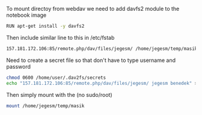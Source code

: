 
To mount directoy from webdav we need to add davfs2 module to the notebook image
```bash
RUN apt-get install -y davfs2
```

Then include similar line to this in /etc/fstab
```bash
157.181.172.106:85/remote.php/dav/files/jegesm/ /home/jegesm/temp/masik davfs user,rw,noauto 0 0
```

Need to create a secret file so that don't have to type username and password
```bash
chmod 0600 /home/user/.dav2fs/secrets
echo "157.181.172.106:85/remote.php/dav/files/jegesm/ jegesm benedek" > /home/user/.dav2fs/secrets
```

Then simply mount with the (no sudo/root)
```bash
mount /home/jegesm/temp/masik
```